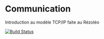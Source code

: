 # Communication

Introduction au modèle TCP/IP faite au Rézoléo

[![Build Status](https://travis-ci.org/NBKZiman/communicationTCPIP.svg?branch=master)](https://travis-ci.org/NBKZiman/communicationTCPIP)
